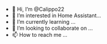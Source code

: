 - 👋 Hi, I’m @Calippo22
- 👀 I’m interested in Home Assistant...
- 🌱 I’m currently learning ...
- 💞️ I’m looking to collaborate on ...
- 📫 How to reach me ...

<!---
Calippo22/Calippo22 is a ✨ special ✨ repository because its `README.md` (this file) appears on your GitHub profile.
You can click the Preview link to take a look at your changes.
--->
